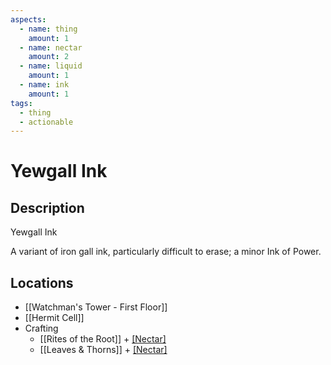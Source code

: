 ```yaml
---
aspects:
  - name: thing
    amount: 1
  - name: nectar
    amount: 2
  - name: liquid
    amount: 1
  - name: ink
    amount: 1
tags:
  - thing
  - actionable
---
```


# Yewgall Ink

## Description
Yewgall Ink

A variant of iron gall ink, particularly difficult to erase; a minor Ink of Power.
## Locations
- [[Watchman's Tower - First Floor]]
- [[Hermit Cell]]
- Crafting
	- [[Rites of the Root]] + [[Nectar]](5)
	- [[Leaves & Thorns]] + [[Nectar]](5)
